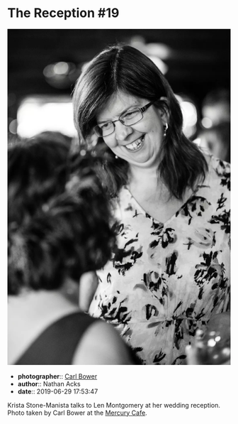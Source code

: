 # The Reception \#19

![Krista Stone-Manista talks to Ellen Montgomery](assets/2019-06-29-set-3-the-reception-19.webp)

* **photographer**:: [Carl Bower](https://carlbowerphotos.com)  
* **author**:: Nathan Acks  
* **date**:: 2019-06-29 17:53:47

Krista Stone-Manista talks to Len Montgomery at her wedding reception. Photo taken by Carl Bower at the [Mercury Cafe](http://mercurycafe.com).
